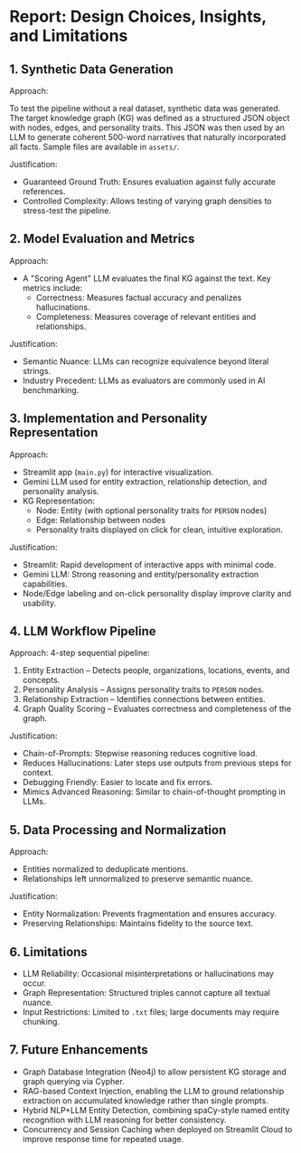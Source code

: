# Report: Design Choices, Insights, and Limitations

## 1. Synthetic Data Generation

Approach:

To test the pipeline without a real dataset, synthetic data was generated. The target knowledge graph (KG) was defined as a structured JSON object with nodes, edges, and personality traits. This JSON was then used by an LLM to generate coherent 500-word narratives that naturally incorporated all facts. Sample files are available in `assets/`.

Justification:

- Guaranteed Ground Truth: Ensures evaluation against fully accurate references.
- Controlled Complexity: Allows testing of varying graph densities to stress-test the pipeline.

## 2. Model Evaluation and Metrics

Approach:

- A "Scoring Agent" LLM evaluates the final KG against the text. Key metrics include:
    - Correctness: Measures factual accuracy and penalizes hallucinations.
    - Completeness: Measures coverage of relevant entities and relationships.

Justification:

- Semantic Nuance: LLMs can recognize equivalence beyond literal strings.
- Industry Precedent: LLMs as evaluators are commonly used in AI benchmarking.

## 3. Implementation and Personality Representation

Approach:

- Streamlit app (`main.py`) for interactive visualization.
- Gemini LLM used for entity extraction, relationship detection, and personality analysis.
- KG Representation:
    - Node: Entity (with optional personality traits for `PERSON` nodes)
    - Edge: Relationship between nodes
    - Personality traits displayed on click for clean, intuitive exploration.

Justification:

- Streamlit: Rapid development of interactive apps with minimal code.
- Gemini LLM: Strong reasoning and entity/personality extraction capabilities.
- Node/Edge labeling and on-click personality display improve clarity and usability.

## 4. LLM Workflow Pipeline

Approach: 4-step sequential pipeline:

1. Entity Extraction – Detects people, organizations, locations, events, and concepts.
2. Personality Analysis – Assigns personality traits to `PERSON` nodes.
3. Relationship Extraction – Identifies connections between entities.
4. Graph Quality Scoring – Evaluates correctness and completeness of the graph.

Justification:

- Chain-of-Prompts: Stepwise reasoning reduces cognitive load.
- Reduces Hallucinations: Later steps use outputs from previous steps for context.
- Debugging Friendly: Easier to locate and fix errors.
- Mimics Advanced Reasoning: Similar to chain-of-thought prompting in LLMs.

## 5. Data Processing and Normalization

Approach:

- Entities normalized to deduplicate mentions.
- Relationships left unnormalized to preserve semantic nuance.

Justification:

- Entity Normalization: Prevents fragmentation and ensures accuracy.
- Preserving Relationships: Maintains fidelity to the source text.

## 6. Limitations

- LLM Reliability: Occasional misinterpretations or hallucinations may occur.
- Graph Representation: Structured triples cannot capture all textual nuance.
- Input Restrictions: Limited to `.txt` files; large documents may require chunking.

## 7. Future Enhancements
- Graph Database Integration (Neo4j) to allow persistent KG storage and graph querying via Cypher.
- RAG-based Context Injection, enabling the LLM to ground relationship extraction on accumulated knowledge rather than single prompts.
- Hybrid NLP+LLM Entity Detection, combining spaCy-style named entity recognition with LLM reasoning for better consistency.
- Concurrency and Session Caching when deployed on Streamlit Cloud to improve response time for repeated usage.

